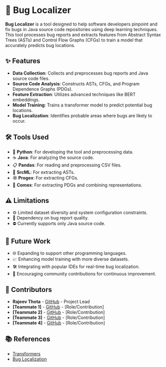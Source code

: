 # 🐞 Bug Localizer

**Bug Localizer** is a tool designed to help software developers pinpoint and fix bugs in Java source code repositories using deep learning techniques. This tool processes bug reports and extracts features from Abstract Syntax Trees (ASTs) and Control Flow Graphs (CFGs) to train a model that accurately predicts bug locations.

## ✨ Features

- **Data Collection**: Collects and preprocesses bug reports and Java source code files.
- **Source Code Analysis**: Constructs ASTs, CFGs, and Program Dependence Graphs (PDGs).
- **Feature Extraction**: Utilizes advanced techniques like BERT embeddings.
- **Model Training**: Trains a transformer model to predict potential bug locations.
- **Bug Localization**: Identifies probable areas where bugs are likely to occur.

## 🛠️ Tools Used

- 🐍 **Python**: For developing the tool and preprocessing data.
- ☕ **Java**: For analyzing the source code.
- 📋 **Pandas**: For reading and preprocessing CSV files.
- 🌳 **SrcML**: For extracting ASTs.
- 🕸️ **Progex**: For extracting CFGs.
- 🧩 **Comex**: For extracting PDGs and combining representations.

## ⚠️ Limitations

- ⚙️ Limited dataset diversity and system configuration constraints.
- 📝 Dependency on bug report quality.
- ⛔ Currently supports only Java source code.

## 🚀 Future Work

- 🌐 Expanding to support other programming languages.
- 📈 Enhancing model training with more diverse datasets.
- 🛠️ Integrating with popular IDEs for real-time bug localization.
- 🤝 Encouraging community contributions for continuous improvement.

## 👥 Contributors

- **Rajeev Thota** - [GitHub](https://github.com/rajeevthota) - Project Lead
- **[Teammate 1]** - [GitHub](#) - [Role/Contribution]
- **[Teammate 2]** - [GitHub](#) - [Role/Contribution]
- **[Teammate 3]** - [GitHub](#) - [Role/Contribution]
- **[Teammate 4]** - [GitHub](#) - [Role/Contribution]

## 📚 References

- [Transformers](https://arxiv.org/abs/1706.03762)
- [Bug Localization](https://ieeexplore.ieee.org/document/4318097)

